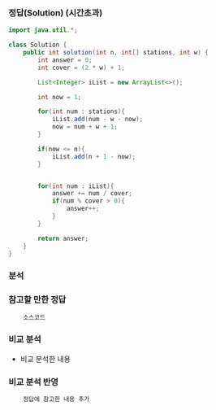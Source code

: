 ###   정답(Solution) (시간초과)
```java
import java.util.*;

class Solution {
    public int solution(int n, int[] stations, int w) {
        int answer = 0;
        int cover = (2 * w) + 1;

        List<Integer> iList = new ArrayList<>();

        int now = 1;

        for(int num : stations){
            iList.add(num - w - now);
            now = num + w + 1;
        }

        if(now <= n){
            iList.add(n + 1 - now);
        }


        for(int num : iList){
            answer += num / cover;
            if(num % cover > 0){
                answer++;
            }
        }

        return answer;
    }
}
```

###   분석


###   참고할 만한 정답
```java
    소스코드
```

###   비교 분석
-   비교 분석한 내용

###   비교 분석 반영
```java
    정답에 참고한 내용 추가
```